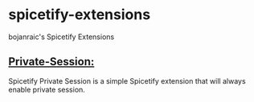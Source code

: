 # spicetify-extensions
bojanraic's Spicetify Extensions

## [Private-Session:](./private-session/README.md)

Spicetify Private Session is a simple Spicetify extension that will always enable private session.
